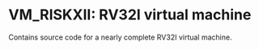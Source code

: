 <h1>VM_RISKXII: RV32I virtual machine</h1>

Contains source code for a nearly complete RV32I virtual machine.

